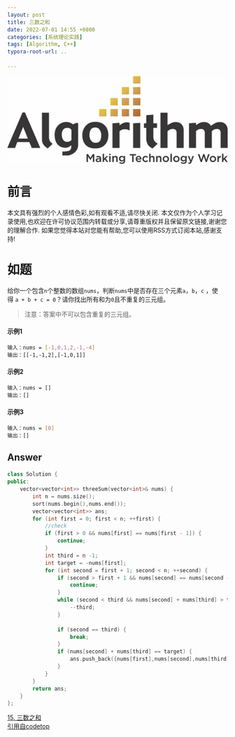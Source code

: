 ```yaml
---
layout: post
title: 三数之和
date: 2022-07-01 14:55 +0800
categories: [系统理论实践]
tags: [Algorithm, C++]
typora-root-url: ..

---
```



![](/assets/images/20220701ReverseList/algorithm.webp)

# 前言

本文具有强烈的个人感情色彩,如有观看不适,请尽快关闭. 本文仅作为个人学习记录使用,也欢迎在许可协议范围内转载或分享,请尊重版权并且保留原文链接,谢谢您的理解合作. 如果您觉得本站对您能有帮助,您可以使用RSS方式订阅本站,感谢支持!

# 如题

给你一个包含`n`个整数的数组`nums`，判断`nums`中是否存在三个元素`a`，`b`，`c` ，使得 `a + b + c = 0`？请你找出所有和为`0`且不重复的三元组。

> 注意：答案中不可以包含重复的三元组。

#### 示例1

``` sh 
输入：nums = [-1,0,1,2,-1,-4]
输出：[[-1,-1,2],[-1,0,1]]
```

#### 示例2

``` sh 
输入：nums = []
输出：[]
```

#### 示例3

``` sh 
输入：nums = [0]
输出：[]
```

## Answer

``` c++
class Solution {
public:
    vector<vector<int>> threeSum(vector<int>& nums) {
        int n = nums.size();
        sort(nums.begin(),nums.end());
        vector<vector<int>> ans;
        for (int first = 0; first < n; ++first) {
            //check
            if (first > 0 && nums[first] == nums[first - 1]) {
                continue;
            }
            int third = n -1;
            int target = -nums[first];
            for (int second = first + 1; second < n; ++second) {
                if (second > first + 1 && nums[second] == nums[second - 1]) {
                    continue;
                }
                while (second < third && nums[second] + nums[third] > target) {
                    --third;
                }

                if (second == third) {
                    break;
                }
                if (nums[second] + nums[third] == target) {
                    ans.push_back({nums[first],nums[second],nums[third]});
                }
            }
        }
        return ans;
    }
};
```


[15. 三数之和](https://leetcode.cn/problems/3sum/)  
[引用自codetop](https://codetop.cc/home)